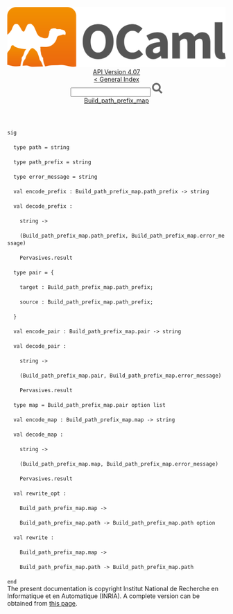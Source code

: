 <!-- ((! set title API !)) ((! set documentation !)) ((! set api !)) ((! set nobreadcrumb !)) -->
<div class="api"><header><nav class="toc brand"><a class="brand" href="https://ocaml.org/"><img src="colour-logo-gray.svg" class="svg" alt="OCaml"></a></nav><nav class="toc"><div class="toc_version"><a href="/docs" id="version-select">API Version 4.07</a></div><a href="index.html">&lt; General Index</a><div class="api_search"><input type="text" name="apisearch" id="api_search" oninput="mySearch(false);" onkeypress="this.oninput();" onclick="this.oninput();" onpaste="this.oninput();">
<img src="search_icon.svg" alt="Search" class="svg" onclick="mySearch(false)"></div>
<div id="search_results"></div><div class="toc_title"><a href="Build_path_prefix_map.html">Build_path_prefix_map</a></div><ul></ul></nav></header>
<code class="code"><span class="keyword">sig</span><br>
&nbsp;&nbsp;<span class="keyword">type</span>&nbsp;path&nbsp;=&nbsp;string<br>
&nbsp;&nbsp;<span class="keyword">type</span>&nbsp;path_prefix&nbsp;=&nbsp;string<br>
&nbsp;&nbsp;<span class="keyword">type</span>&nbsp;error_message&nbsp;=&nbsp;string<br>
&nbsp;&nbsp;<span class="keyword">val</span>&nbsp;encode_prefix&nbsp;:&nbsp;<span class="constructor">Build_path_prefix_map</span>.path_prefix&nbsp;<span class="keywordsign">-&gt;</span>&nbsp;string<br>
&nbsp;&nbsp;<span class="keyword">val</span>&nbsp;decode_prefix&nbsp;:<br>
&nbsp;&nbsp;&nbsp;&nbsp;string&nbsp;<span class="keywordsign">-&gt;</span><br>
&nbsp;&nbsp;&nbsp;&nbsp;(<span class="constructor">Build_path_prefix_map</span>.path_prefix,&nbsp;<span class="constructor">Build_path_prefix_map</span>.error_message)<br>
&nbsp;&nbsp;&nbsp;&nbsp;<span class="constructor">Pervasives</span>.result<br>
&nbsp;&nbsp;<span class="keyword">type</span>&nbsp;pair&nbsp;=&nbsp;{<br>
&nbsp;&nbsp;&nbsp;&nbsp;target&nbsp;:&nbsp;<span class="constructor">Build_path_prefix_map</span>.path_prefix;<br>
&nbsp;&nbsp;&nbsp;&nbsp;source&nbsp;:&nbsp;<span class="constructor">Build_path_prefix_map</span>.path_prefix;<br>
&nbsp;&nbsp;}<br>
&nbsp;&nbsp;<span class="keyword">val</span>&nbsp;encode_pair&nbsp;:&nbsp;<span class="constructor">Build_path_prefix_map</span>.pair&nbsp;<span class="keywordsign">-&gt;</span>&nbsp;string<br>
&nbsp;&nbsp;<span class="keyword">val</span>&nbsp;decode_pair&nbsp;:<br>
&nbsp;&nbsp;&nbsp;&nbsp;string&nbsp;<span class="keywordsign">-&gt;</span><br>
&nbsp;&nbsp;&nbsp;&nbsp;(<span class="constructor">Build_path_prefix_map</span>.pair,&nbsp;<span class="constructor">Build_path_prefix_map</span>.error_message)<br>
&nbsp;&nbsp;&nbsp;&nbsp;<span class="constructor">Pervasives</span>.result<br>
&nbsp;&nbsp;<span class="keyword">type</span>&nbsp;map&nbsp;=&nbsp;<span class="constructor">Build_path_prefix_map</span>.pair&nbsp;option&nbsp;list<br>
&nbsp;&nbsp;<span class="keyword">val</span>&nbsp;encode_map&nbsp;:&nbsp;<span class="constructor">Build_path_prefix_map</span>.map&nbsp;<span class="keywordsign">-&gt;</span>&nbsp;string<br>
&nbsp;&nbsp;<span class="keyword">val</span>&nbsp;decode_map&nbsp;:<br>
&nbsp;&nbsp;&nbsp;&nbsp;string&nbsp;<span class="keywordsign">-&gt;</span><br>
&nbsp;&nbsp;&nbsp;&nbsp;(<span class="constructor">Build_path_prefix_map</span>.map,&nbsp;<span class="constructor">Build_path_prefix_map</span>.error_message)<br>
&nbsp;&nbsp;&nbsp;&nbsp;<span class="constructor">Pervasives</span>.result<br>
&nbsp;&nbsp;<span class="keyword">val</span>&nbsp;rewrite_opt&nbsp;:<br>
&nbsp;&nbsp;&nbsp;&nbsp;<span class="constructor">Build_path_prefix_map</span>.map&nbsp;<span class="keywordsign">-&gt;</span><br>
&nbsp;&nbsp;&nbsp;&nbsp;<span class="constructor">Build_path_prefix_map</span>.path&nbsp;<span class="keywordsign">-&gt;</span>&nbsp;<span class="constructor">Build_path_prefix_map</span>.path&nbsp;option<br>
&nbsp;&nbsp;<span class="keyword">val</span>&nbsp;rewrite&nbsp;:<br>
&nbsp;&nbsp;&nbsp;&nbsp;<span class="constructor">Build_path_prefix_map</span>.map&nbsp;<span class="keywordsign">-&gt;</span><br>
&nbsp;&nbsp;&nbsp;&nbsp;<span class="constructor">Build_path_prefix_map</span>.path&nbsp;<span class="keywordsign">-&gt;</span>&nbsp;<span class="constructor">Build_path_prefix_map</span>.path<br>
<span class="keyword">end</span></code>
<div class="copyright">The present documentation is copyright Institut National de Recherche en Informatique et en Automatique (INRIA). A complete version can be obtained from <a href="http://caml.inria.fr/pub/docs/manual-ocaml/">this page</a>.</div></div>